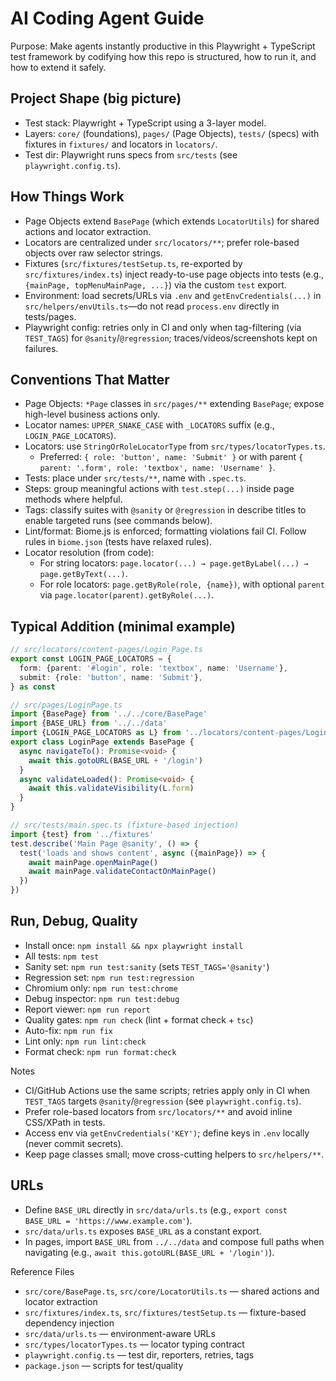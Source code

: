 # AI Coding Agent Guide

Purpose: Make agents instantly productive in this Playwright + TypeScript test framework by codifying how this repo is structured, how to run it, and how to extend it safely.

## Project Shape (big picture)

- Test stack: Playwright + TypeScript using a 3-layer model.
- Layers: `core/` (foundations), `pages/` (Page Objects), `tests/` (specs) with fixtures in `fixtures/` and locators in `locators/`.
- Test dir: Playwright runs specs from `src/tests` (see `playwright.config.ts`).

## How Things Work

- Page Objects extend `BasePage` (which extends `LocatorUtils`) for shared actions and locator extraction.
- Locators are centralized under `src/locators/**`; prefer role-based objects over raw selector strings.
- Fixtures (`src/fixtures/testSetup.ts`, re-exported by `src/fixtures/index.ts`) inject ready-to-use page objects into tests (e.g., `{mainPage, topMenuMainPage, ...}`) via the custom `test` export.
- Environment: load secrets/URLs via `.env` and `getEnvCredentials(...)` in `src/helpers/envUtils.ts`—do not read `process.env` directly in tests/pages.
- Playwright config: retries only in CI and only when tag-filtering (via `TEST_TAGS`) for `@sanity`/`@regression`; traces/videos/screenshots kept on failures.

## Conventions That Matter

- Page Objects: `*Page` classes in `src/pages/**` extending `BasePage`; expose high-level business actions only.
- Locator names: `UPPER_SNAKE_CASE` with `_LOCATORS` suffix (e.g., `LOGIN_PAGE_LOCATORS`).
- Locators: use `StringOrRoleLocatorType` from `src/types/locatorTypes.ts`.
  - Preferred: `{ role: 'button', name: 'Submit' }` or with parent `{ parent: '.form', role: 'textbox', name: 'Username' }`.
- Tests: place under `src/tests/**`, name with `.spec.ts`.
- Steps: group meaningful actions with `test.step(...)` inside page methods where helpful.
- Tags: classify suites with `@sanity` or `@regression` in describe titles to enable targeted runs (see commands below).
- Lint/format: Biome.js is enforced; formatting violations fail CI. Follow rules in `biome.json` (tests have relaxed rules).
- Locator resolution (from code):
  - For string locators: `page.locator(...) → page.getByLabel(...) → page.getByText(...)`.
  - For role locators: `page.getByRole(role, {name})`, with optional `parent` via `page.locator(parent).getByRole(...)`.

## Typical Addition (minimal example)

```ts
// src/locators/content-pages/Login_Page.ts
export const LOGIN_PAGE_LOCATORS = {
  form: {parent: '#login', role: 'textbox', name: 'Username'},
  submit: {role: 'button', name: 'Submit'},
} as const

// src/pages/LoginPage.ts
import {BasePage} from '../../core/BasePage'
import {BASE_URL} from '../../data'
import {LOGIN_PAGE_LOCATORS as L} from '../locators/content-pages/Login_Page'
export class LoginPage extends BasePage {
  async navigateTo(): Promise<void> {
    await this.gotoURL(BASE_URL + '/login')
  }
  async validateLoaded(): Promise<void> {
    await this.validateVisibility(L.form)
  }
}

// src/tests/main.spec.ts (fixture-based injection)
import {test} from '../fixtures'
test.describe('Main Page @sanity', () => {
  test('loads and shows content', async ({mainPage}) => {
    await mainPage.openMainPage()
    await mainPage.validateContactOnMainPage()
  })
})
```

## Run, Debug, Quality

- Install once: `npm install && npx playwright install`
- All tests: `npm test`
- Sanity set: `npm run test:sanity` (sets `TEST_TAGS='@sanity'`)
- Regression set: `npm run test:regression`
- Chromium only: `npm run test:chrome`
- Debug inspector: `npm run test:debug`
- Report viewer: `npm run report`
- Quality gates: `npm run check` (lint + format check + `tsc`)
- Auto-fix: `npm run fix`
- Lint only: `npm run lint:check`
- Format check: `npm run format:check`

Notes

- CI/GitHub Actions use the same scripts; retries apply only in CI when `TEST_TAGS` targets `@sanity`/`@regression` (see `playwright.config.ts`).
- Prefer role-based locators from `src/locators/**` and avoid inline CSS/XPath in tests.
- Access env via `getEnvCredentials('KEY')`; define keys in `.env` locally (never commit secrets).
- Keep page classes small; move cross-cutting helpers to `src/helpers/**`.

## URLs

- Define `BASE_URL` directly in `src/data/urls.ts` (e.g., `export const BASE_URL = 'https://www.example.com'`).
- `src/data/urls.ts` exposes `BASE_URL` as a constant export.
- In pages, import `BASE_URL` from `../../data` and compose full paths when navigating (e.g., `await this.gotoURL(BASE_URL + '/login')`).

Reference Files

- `src/core/BasePage.ts`, `src/core/LocatorUtils.ts` — shared actions and locator extraction
- `src/fixtures/index.ts`, `src/fixtures/testSetup.ts` — fixture-based dependency injection
- `src/data/urls.ts` — environment-aware URLs
- `src/types/locatorTypes.ts` — locator typing contract
- `playwright.config.ts` — test dir, reporters, retries, tags
- `package.json` — scripts for test/quality

